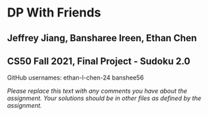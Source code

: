 # DP With Friends 
## Jeffrey Jiang, Bansharee Ireen, Ethan Chen
## CS50 Fall 2021, Final Project - Sudoku 2.0

GitHub usernames: ethan-l-chen-24
                  banshee56

*Please replace this text with any comments you have about the assignment.  Your solutions should be in other files as defined by the assignment.*
